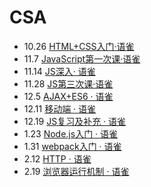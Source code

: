 # CSA
+ 10.26 [HTML+CSS入门·语雀](https://www.yuque.com/ldfgqb/fpkor3/wwbwpy)
+ 11.7 [JavaScript第一次课·语雀](https://www.yuque.com/ldfgqb/fpkor3/rgu0y6)
+ 11.14 [JS深入· 语雀](https://www.yuque.com/ldfgqb/fpkor3/zrgf1u#TOOIW)
+ 11.28 [JS第三次课·语雀](https://www.yuque.com/ldfgqb/fpkor3/ibo7qz)
+ 12.5 [AJAX+ES6 · 语雀](https://www.yuque.com/ldfgqb/fpkor3/kgltn0)
+ 12.11 [移动端 · 语雀](https://www.yuque.com/ldfgqb/fpkor3/vhuagw)
+ 12.19 [JS复习及补充 · 语雀](https://www.yuque.com/ldfgqb/fpkor3/uom748)
+ 1.23 [Node.js入门 · 语雀](https://www.yuque.com/ldfgqb/fpkor3/feq47y)
+ 1.31 [webpack入门 · 语雀](https://www.yuque.com/ldfgqb/fpkor3/qvop63)
+ 2.12 [HTTP · 语雀](https://www.yuque.com/ldfgqb/fpkor3/ygl3b6)
+ 2.19 [浏览器运行机制 · 语雀](https://www.yuque.com/ldfgqb/fpkor3/mxkdfk)
